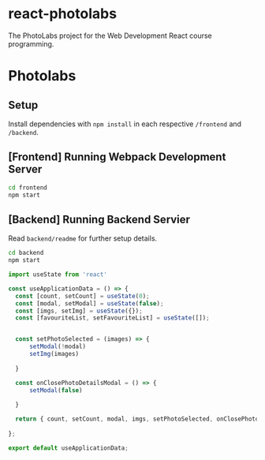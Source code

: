 # react-photolabs
The PhotoLabs project for the Web Development React course programming.

# Photolabs

## Setup

Install dependencies with `npm install` in each respective `/frontend` and `/backend`.

## [Frontend] Running Webpack Development Server

```sh
cd frontend
npm start
```

## [Backend] Running Backend Servier

Read `backend/readme` for further setup details.

```sh
cd backend
npm start
```


```jsx
import useState from 'react'

const useApplicationData = () => {
  const [count, setCount] = useState(0);
  const [modal, setModal] = useState(false);
  const [imgs, setImg] = useState({});
  const [favouriteList, setFavouriteList] = useState([]);


  const setPhotoSelected = (images) => {
      setModal(!modal)
      setImg(images)
    
  }

  const onClosePhotoDetailsModal = () => {
      setModal(false)
    
  }

  return { count, setCount, modal, imgs, setPhotoSelected, onClosePhotoDetailsModal, favouriteList, setFavouriteList }; 
  
};

export default useApplicationData;

```
